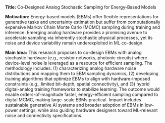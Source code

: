 **Title:** Co-Designed Analog Stochastic Sampling for Energy-Based Models  

**Motivation:** Energy-based models (EBMs) offer flexible representations for generative tasks and uncertainty estimation but suffer from computationally expensive Markov Chain Monte Carlo (MCMC) sampling during training and inference. Emerging analog hardware provides a promising avenue to accelerate sampling via inherently stochastic physical processes, yet its noise and device variability remain underexploited in ML co-design.  

**Main Idea:** This research proposes to co-design EBMs with analog stochastic hardware (e.g., resistor networks, photonic circuits) where device-level noise is leveraged as a resource for efficient sampling. The methodology includes: (1) characterizing analog hardware noise distributions and mapping them to EBM sampling dynamics, (2) developing training algorithms that optimize EBMs to align with hardware-imposed constraints (e.g., limited bit-depth, spatial connectivity), and (3) hybrid digital-analog training frameworks to stabilize learning. The outcome would enable orders-of-magnitude faster, energy-efficient sampling compared to digital MCMC, making large-scale EBMs practical. Impact includes sustainable generative AI systems and broader adoption of EBMs in low-power settings, while also guiding hardware designers toward ML-relevant noise and connectivity specifications.